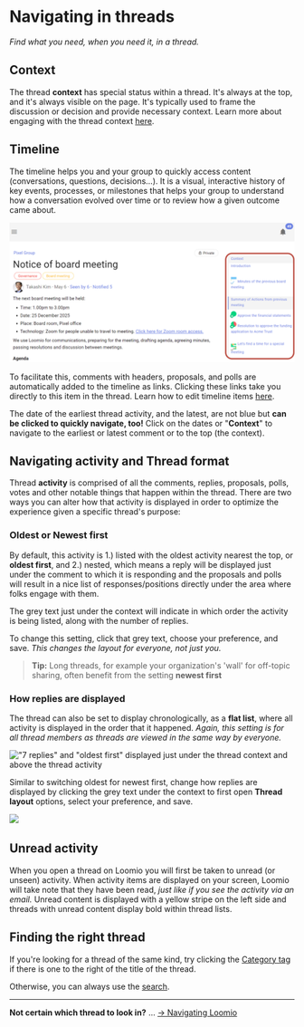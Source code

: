 # Navigating in threads
_Find what you need, when you need it, in a thread._

## Context
The thread **context** has special status within a thread. It's always at the top, and it's always visible on the page. It's typically used to frame the discussion or decision and provide necessary context. Learn more about engaging with the thread context [here](../engaging_with_threads/#thread-context).

## Timeline

The timeline helps you and your group to quickly access content (conversations, questions, decisions…). It is a visual, interactive history of key events, processes, or milestones that helps your group to understand how a conversation evolved over time or to review how a given outcome came about.

![](thread_timeline_1.png)

To facilitate this, comments with headers, proposals, and polls are automatically added to the timeline as links. Clicking these links take you directly to this item in the thread. Learn how to edit timeline items [here](../thread_admin/#pin-to-timeline).

The date of the earliest thread activity, and the latest, are not blue but **can be clicked to quickly navigate, too!** Click on the dates or "**Context**" to navigate to the earliest or latest comment or to the top (the context).

## Navigating activity and Thread format

Thread **activity** is comprised of all the comments, replies, proposals, polls, votes and other notable things that happen within the thread. There are two ways you can alter how that activity is displayed in order to optimize the experience given a specific thread's purpose:

### Oldest or Newest first

By default, this activity is 1.) listed with the oldest activity nearest the top, or **oldest first**, and 2.) nested, which means a reply will be displayed just under the comment to which it is responding and the proposals and polls will result in a nice list of responses/positions directly under the area where folks engage with them.

The grey text just under the context will indicate in which order the activity is being listed, along with the number of replies.

To change this setting, click that grey text, choose your preference, and save. _This changes the layout for everyone, not just you._

> **Tip:** Long threads, for example your organization's 'wall' for off-topic sharing, often benefit from the setting **newest first**

### How replies are displayed

The thread can also be set to display chronologically, as a **flat list**, where all activity is displayed in the order that it happened. _Again, this setting is for all thread members as threads are viewed in the same way by everyone._

!["7 replies" and "oldest first" displayed just under the thread context and above the thread activity](thread_format_button.png)

Similar to switching oldest for newest first, change how replies are displayed by clicking the grey text under the context to first open **Thread layout** options, select your preference, and save.

![](thread_format.png)

## Unread activity
When you open a thread on Loomio you will first be taken to unread (or unseen) activity. When activity items are displayed on your screen, Loomio will take note that they have been read, _just like if you see the activity via an email._ Unread content is displayed with a yellow stripe on the left side and threads with unread content display bold within thread lists.

## Finding the right thread

If you're looking for a thread of the same kind, try clicking the [Category tag](../thread_admin/#category-tags) if there is one to the right of the title of the thread.

Otherwise, you can always use the [search](../../users/navigation/#search).

---

**Not certain which thread to look in?** … [→ Navigating Loomio](../../users/navigation)
